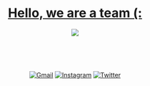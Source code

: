 <div align="center">
    <h1><a href="https://darklearn.net/" target="_blanck">Hello, we are a team (:</a></h1>
    <image src="https://readme-typing-svg.herokuapp.com?font=SFMono-Regular&color=1E69DE&size=16&center=true&width=510&height=45&lines=$_+Open+source+lovers+and+open+source+developers">
</div>

<br><br><br>
    
<div align="center">
    <a href="mailto:darklearnteam@gmail.com" title="Gmail"><img alt="Gmail" src="https://img.shields.io/badge/-Gmail-252932?labelColor=4C8EDA&style=flat&logo=Gmail&logoColor=20232A"></a>
    <a href="https://instagram.com/darklearn_" title="Instagram"><img alt="Instagram" src="https://img.shields.io/badge/-Instagram-252932?labelColor=4C8EDA&logo=instagram&logoColor=252932"></a>
    <a href="https://twitter.com/darklearn_" title="Twitter"><img alt="Twitter" src="https://img.shields.io/badge/-Twitter-252932?labelColor=4C8EDA&logo=twitter&logoColor=20232A"></a>
</div>
